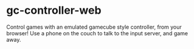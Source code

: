 # gc-controller-web
Control games with an emulated gamecube style controller, from your browser! Use a phone on the couch to talk to the input server, and game away.

